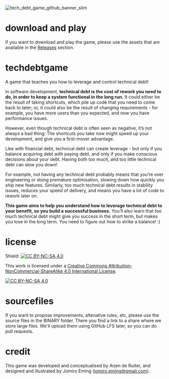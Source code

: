 ![tech_debt_game_github_banner_slim](https://user-images.githubusercontent.com/5676977/127267629-c2ca42af-4e02-4938-83be-81bb10b27985.jpg)

# download and play
If you want to download and play the game, please use the assets that are available in the [Releases](https://github.com/arjenderuiter/techdebtgame/releases) section.

# techdebtgame
A game that teaches you how to leverage and control technical debt!

In software development, **technical debt is the cost of rework you need to do, in order to keep a system functional in the long run.**
It could either be the result of taking shortcuts, which pile up code that you need to come back to later; 
or, it could also be the result of changing requirements - for example, you have more users than you expected, and now you have performance issues.

However, even though technical debt is often seen as negative, it’s not always a bad thing: The shortcuts you take now might speed up your development, and give you a first-mover advantage.

Like with financial debt, technical debt can create leverage - but only if you balance acquiring debt with paying debt, and only if you make conscious decisions about your debt. Having both too much, and too little technical debt can slow you down!

For example, not having any technical debt probably means that you’re over engineering or doing premature optimisation, slowing down how quickly you ship new features.  Similarly, too much technical debt results in stability issues, reduces your speed of delivery, and means you have a lot of code to rework later on.

**This game aims to help you understand how to leverage technical debt to your benefit, so you build a successful business.** 
You’ll also learn that too much technical debt might give you success in the short term, but makes you lose in the long term. 
You need to figure out how to strike a balance! :)

# license
Shield: [![CC BY-NC-SA 4.0][cc-by-nc-sa-shield]][cc-by-nc-sa]

This work is licensed under a
[Creative Commons Attribution-NonCommercial-ShareAlike 4.0 International License][cc-by-nc-sa].

[![CC BY-NC-SA 4.0][cc-by-nc-sa-image]][cc-by-nc-sa]

[cc-by-nc-sa]: http://creativecommons.org/licenses/by-nc-sa/4.0/
[cc-by-nc-sa-image]: https://licensebuttons.net/l/by-nc-sa/4.0/88x31.png
[cc-by-nc-sa-shield]: https://img.shields.io/badge/License-CC%20BY--NC--SA%204.0-lightgrey.svg

# sourcefiles
If you want to propose improvements, altenative rules, etc, please use the source files in the BINARY folder.
There you find a link to a share where we store large files.
We'll upload them using GitHub LFS later, so you can do pull requests.

# credit
This game was developed and conceptualised by Arjen de Ruiter, and designed and illustrated by Jomiro Eming (jomiro.eming@gmail.com).
